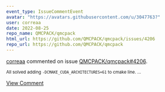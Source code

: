 ```yaml
---
event_type: IssueCommentEvent
avatar: "https://avatars.githubusercontent.com/u/3047763?"
user: correaa
date: 2022-08-25
repo_name: QMCPACK/qmcpack
html_url: https://github.com/QMCPACK/qmcpack/issues/4206
repo_url: https://github.com/QMCPACK/qmcpack
---
```


<a href='https://github.com/correaa' target='_blank'>correaa</a> commented on issue <a href='https://github.com/QMCPACK/qmcpack/issues/4206' target='_blank'>QMCPACK/qmcpack#4206</a>.

<small>All solved adding `-DCMAKE_CUDA_ARCHITECTURES=61` to cmake line....</small>

<a href='https://github.com/QMCPACK/qmcpack/issues/4206' target='_blank'>View Comment</a>